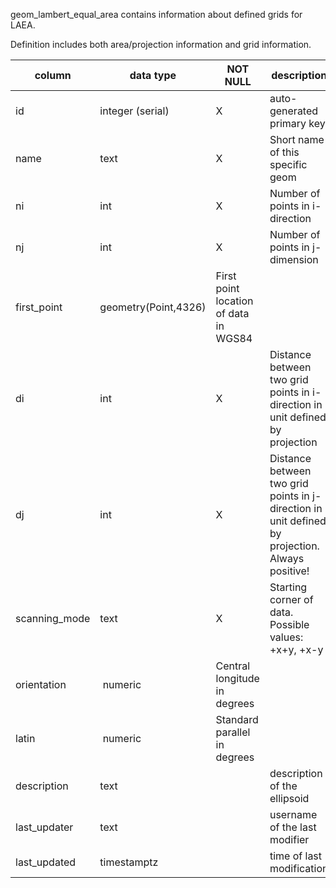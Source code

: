 geom_lambert_equal_area contains information about defined grids for LAEA.

Definition includes both area/projection information and grid information.

| column | data type | NOT NULL | description | foreign key |
|---|---|---|---|---|
| id | integer (serial) | X | auto-generated primary key | geom(id) |
| name | text | X | Short name of this specific geom | geom(name) |
| ni | int | X | Number of points in i-direction | |
| nj | int | X | Number of points in j-dimension | |
| first_point | geometry(Point,4326) | First point location of data in WGS84 | |
| di | int | X | Distance between two grid points in i-direction in unit defined by projection | |
| dj | int | X | Distance between two grid points in j-direction in unit defined by projection. Always positive! | |
| scanning_mode | text | X | Starting corner of data. Possible values: +x+y, +x-y | |
| orientation | numeric | Central longitude in degrees | |
| latin | numeric | Standard parallel in degrees | |
| description | text | | description of the ellipsoid | |
| last_updater | text | | username of the last modifier | |
| last_updated | timestamptz | | time of last modification | |
